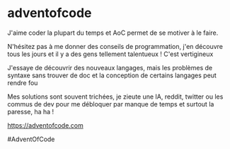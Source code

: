 # adventofcode

J'aime coder la plupart du temps et AoC permet de se motiver à le faire.

N'hésitez pas à me donner des conseils de programmation, j'en découvre tous les jours et il y a des gens tellement talentueux ! C'est vertigineux

J'essaye de découvrir des nouveaux langages, mais les problèmes de syntaxe sans trouver de doc et la conception de certains langages peut rendre fou

Mes solutions sont souvent trichées, je zieute une IA, reddit, twitter ou les commus de dev pour me débloquer par manque de temps et surtout la paresse, ha ha !

https://adventofcode.com

#AdventOfCode
